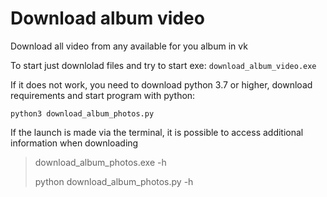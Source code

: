 # Download album video
Download all video from any available for you album in vk

To start just downlolad files and try to start exe:
```download_album_video.exe```

If it does not work, you need to download python 3.7 or higher, download requirements and start program with python:

```python3 download_album_photos.py```

If the launch is made via the terminal, it is possible to access additional information when downloading
> download_album_photos.exe -h
> 
> python download_album_photos.py -h
